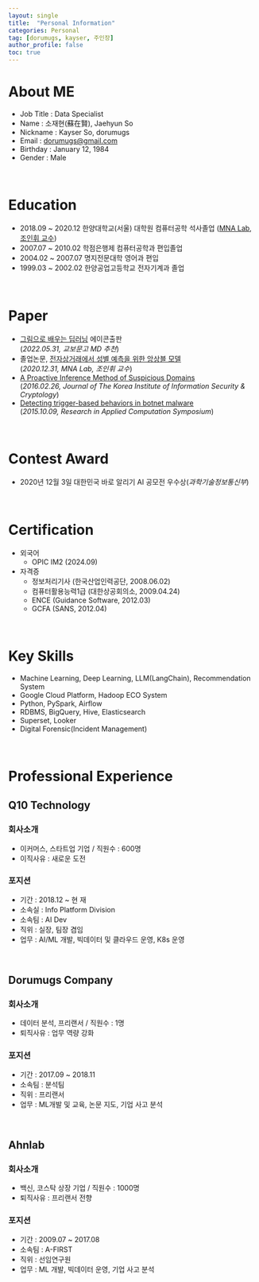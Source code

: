```yaml
---
layout: single
title:  "Personal Information"
categories: Personal
tag: [dorumugs, kayser, 주인장]
author_profile: false
toc: true
---
```


# About ME

- Job Title : Data Specialist 
- Name : 소재현(蘇在賢), Jaehyun So
- Nickname : Kayser So, dorumugs
- Email : dorumugs@gmail.com
- Birthday : January 12, 1984
- Gender : Male

<br>

# Education

- 2018.09 ~ 2020.12  한양대학교(서울) 대학원 컴퓨터공학 석사졸업 ([MNA Lab](http://wm.hanyang.ac.kr/), [조인휘 교수](http://wm.hanyang.ac.kr/xe/professor))
- 2007.07 ~ 2010.02  학점은행제 컴퓨터공학과 편입졸업
- 2004.02 ~ 2007.07  명지전문대학 영어과 편입
- 1999.03 ~ 2002.02  한양공업고등학교 전자기계과 졸업

<br>

# Paper

- [그림으로 배우는 딥러닝](https://product.kyobobook.co.kr/detail/S000061352299)  에이콘출판  
  (*2022.05.31, 교보문고 MD 추천*)
-  졸업논문, [전자상거래에서 성별 예측을 위한 앙상블 모델](https://repository.hanyang.ac.kr/handle/20.500.11754/164233)  
  (*2020.12.31, MNA Lab, 조인휘 교수*)
- [A Proactive Inference Method of Suspicious Domains](https://public.thinkonweb.com/journals/jkiisc/digital-library/manuscript/file/2932/JKIISC-2016-26-2-405.pdf)  
  (*2016.02.26, Journal of The Korea Institute of Information Security & Cryptology*)
- [Detecting trigger-based behaviors in botnet malware](https://dl.acm.org/doi/10.1145/2811411.2811485)  
  (*2015.10.09, Research in Applied Computation Symposium*)

<br>

# Contest Award

- 2020년 12월 3일 대한민국 바로 알리기 AI 공모전 우수상(*과학기술정보통신부*)

<br>

# Certification

- 외국어
  - OPIC IM2 (2024.09)
- 자격증
  - 정보처리기사 (한국산업인력공단, 2008.06.02)
  - 컴퓨터활용능력1급 (대한상공회의소, 2009.04.24)
  - ENCE (Guidance Software, 2012.03)
  - GCFA (SANS, 2012.04)

<br>

# Key Skills

- Machine Learning, Deep Learning, LLM(LangChain), Recommendation System
- Google Cloud Platform, Hadoop ECO System
- Python, PySpark, Airflow
- RDBMS, BigQuery, Hive, Elasticsearch
- Superset, Looker
- Digital Forensic(Incident Management)

<br>

# Professional Experience

## Q10 Technology

### 회사소개

- 이커머스, 스타트업 기업 / 직원수 : 600명
- 이직사유 : 새로운 도전

  

### 포지션

- 기간 : 2018.12 ~ 현  재
- 소속실 : Info Platform Division
- 소속팀 : AI Dev
- 직위 : 실장, 팀장 겸임
- 업무 : AI/ML 개발, 빅데이터 및 클라우드 운영, K8s 운영


<br>

## Dorumugs Company

### 회사소개

- 데이터 분석, 프리랜서 / 직원수 : 1명
- 퇴직사유 : 업무 역량 강화 



### 포지션

- 기간 : 2017.09 ~ 2018.11
- 소속팀 : 분석팀
- 직위 : 프리랜서
- 업무 : ML개발 및 교육, 논문 지도, 기업 사고 분석

<br>


## Ahnlab

### 회사소개 

- 백신, 코스탁 상장 기업 / 직원수 : 1000명
- 퇴직사유 : 프리랜서 전향



### 포지션

- 기간 : 2009.07 ~ 2017.08
- 소속팀 : A-FIRST
- 직위 : 선임연구원
- 업무 : ML 개발, 빅데이터 운영, 기업 사고 분석

